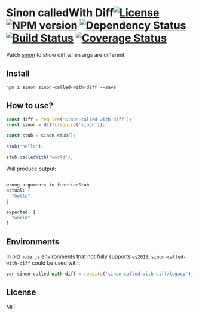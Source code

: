 # Sinon calledWith Diff[![License][LicenseIMGURL]][LicenseURL] [![NPM version][NPMIMGURL]][NPMURL] [![Dependency Status][DependencyStatusIMGURL]][DependencyStatusURL] [![Build Status][BuildStatusIMGURL]][BuildStatusURL] [![Coverage Status][CoverageIMGURL]][CoverageURL]

Patch [sinon](https://sinonjs.org "sinon") to show diff when args are different.

## Install

```
npm i sinon sinon-called-with-diff --save
```

## How to use?

```js
const diff = require('sinon-called-with-diff');
const sinon = diff(require('sinon'));

const stub = sinon.stub();

stub('hello');

stub.calledWith('world');
```

Will produce output:

```sh

wrong arguments in functionStub
actual: [
  "hello"
]

expected: [
  "world"
]
```

## Environments

In old `node.js` environments that not fully supports `es2015`, `sinon-called-with-diff` could be used with:

```js
var sinon-called-with-diff = require('sinon-called-with-diff/legacy');
```

## License

MIT

[NPMIMGURL]:                https://img.shields.io/npm/v/sinon-called-with-diff.svg?style=flat
[BuildStatusIMGURL]:        https://img.shields.io/travis/coderaiser/sinon-called-with-diff/master.svg?style=flat
[DependencyStatusIMGURL]:   https://img.shields.io/gemnasium/coderaiser/sinon-called-with-diff.svg?style=flat
[LicenseIMGURL]:            https://img.shields.io/badge/license-MIT-317BF9.svg?style=flat
[NPMURL]:                   https://npmjs.org/package/sinon-called-with-diff "npm"
[BuildStatusURL]:           https://travis-ci.org/coderaiser/sinon-called-with-diff  "Build Status"
[DependencyStatusURL]:      https://gemnasium.com/coderaiser/sinon-called-with-diff "Dependency Status"
[LicenseURL]:               https://tldrlegal.com/license/mit-license "MIT License"

[CoverageURL]:              https://coveralls.io/github/coderaiser/sinon-called-with-diff?branch=master
[CoverageIMGURL]:           https://coveralls.io/repos/coderaiser/sinon-called-with-diff/badge.svg?branch=master&service=github

